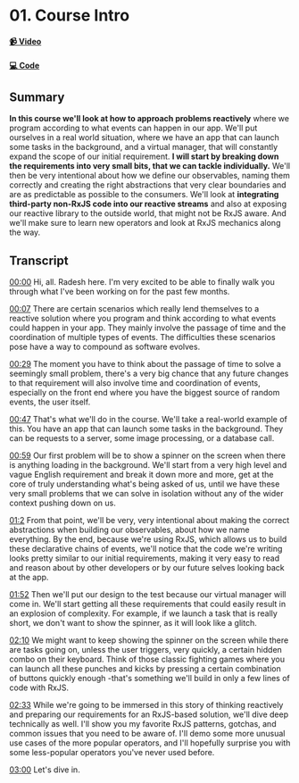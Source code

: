 # 01. Course Intro

#### [📹 Video](https://egghead.io/lessons/rxjs-break-down-a-requirement-into-small-problems)

#### [💻 Code](https://github.com/rarmatei/egghead-thinking-reactively/blob/lesson-01/src/lesson-code/TaskProgressService.js)

## Summary

**In this course we'll look at how to approach problems reactively** where we program according to what events can happen in our app. We'll put ourselves in a real world situation, where we have an app that can launch some tasks in the background, and a virtual manager, that will constantly expand the scope of our initial requirement.
**I will start by breaking down the requirements into very small bits, that we can tackle individually.** We'll then be very intentional about how we define our observables, naming them correctly and creating the right abstractions that very clear boundaries and are as predictable as possible to the consumers.
We'll look at **integrating third-party non-RxJS code into our reactive streams** and also at exposing our reactive library to the outside world, that might not be RxJS aware.
And we'll make sure to learn new operators and look at RxJS mechanics along the way.

## Transcript

[00:00](https://egghead.io/lessons/rxjs-course-intro#t=0) Hi, all. Radesh here. I'm very excited to be able to finally walk you through what I've been working on for the past few months.

[00:07](https://egghead.io/lessons/rxjs-course-intro#t=7) There are certain scenarios which really lend themselves to a reactive solution where you program and think according to what events could happen in your app. They mainly involve the passage of time and the coordination of multiple types of events. The difficulties these scenarios pose have a way to compound as software evolves.

[00:29](https://egghead.io/lessons/rxjs-course-intro#t=7) The moment you have to think about the passage of time to solve a seemingly small problem, there's a very big chance that any future changes to that requirement will also involve time and coordination of events, especially on the front end where you have the biggest source of random events, the user itself.

[00:47](https://egghead.io/lessons/rxjs-course-intro#t=47) That's what we'll do in the course. We'll take a real-world example of this. You have an app that can launch some tasks in the background. They can be requests to a server, some image processing, or a database call.

[00:59](https://egghead.io/lessons/rxjs-course-intro#t=59) Our first problem will be to show a spinner on the screen when there is anything loading in the background. We'll start from a very high level and vague English requirement and break it down more and more, get at the core of truly understanding what's being asked of us, until we have these very small problems that we can solve in isolation without any of the wider context pushing down on us.

[01:2](https://egghead.io/lessons/rxjs-course-intro#t=84) From that point, we'll be very, very intentional about making the correct abstractions when building our observables, about how we name everything. By the end, because we're using RxJS, which allows us to build these declarative chains of events, we'll notice that the code we're writing looks pretty similar to our initial requirements, making it very easy to read and reason about by other developers or by our future selves looking back at the app.

[01:52](https://egghead.io/lessons/rxjs-course-intro#t=112) Then we'll put our design to the test because our virtual manager will come in. We'll start getting all these requirements that could easily result in an explosion of complexity. For example, if we launch a task that is really short, we don't want to show the spinner, as it will look like a glitch.

[02:10](https://egghead.io/lessons/rxjs-course-intro#t=130) We might want to keep showing the spinner on the screen while there are tasks going on, unless the user triggers, very quickly, a certain hidden combo on their keyboard. Think of those classic fighting games where you can launch all these punches and kicks by pressing a certain combination of buttons quickly enough -that's something we'll build in only a few lines of code with RxJS.

[02:33](https://egghead.io/lessons/rxjs-course-intro#t=153) While we're going to be immersed in this story of thinking reactively and preparing our requirements for an RxJS-based solution, we'll dive deep technically as well. I'll show you my favorite RxJS patterns, gotchas, and common issues that you need to be aware of. I'll demo some more unusual use cases of the more popular operators, and I'll hopefully surprise you with some less-popular operators you've never used before.

[03:00](https://egghead.io/lessons/rxjs-course-intro#t=180) Let's dive in.
